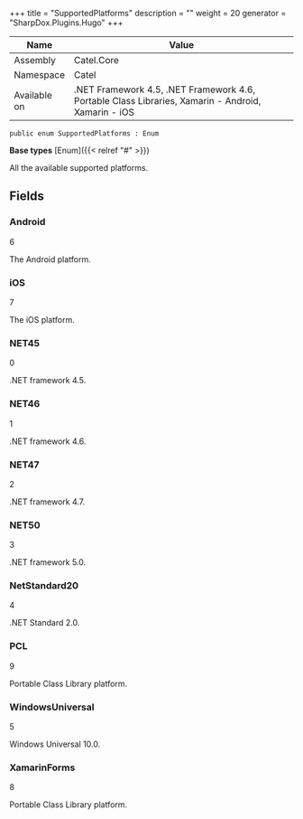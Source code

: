 

+++
title = "SupportedPlatforms" 
description = ""
weight = 20
generator = "SharpDox.Plugins.Hugo"
+++

Name|Value
---|---
Assembly|Catel.Core
Namespace|Catel
Available on|.NET Framework 4.5, .NET Framework 4.6, Portable Class Libraries, Xamarin - Android, Xamarin - iOS

```
public enum SupportedPlatforms : Enum
```

**Base types**
[Enum]({{< relref "#" >}})

All the available supported platforms.

## Fields

### Android

6

The Android platform.

### iOS

7

The iOS platform.

### NET45

0

.NET framework 4.5.

### NET46

1

.NET framework 4.6.

### NET47

2

.NET framework 4.7.

### NET50

3

.NET framework 5.0.

### NetStandard20

4

.NET Standard 2.0.

### PCL

9

Portable Class Library platform.

### WindowsUniversal

5

Windows Universal 10.0.

### XamarinForms

8

Portable Class Library platform.

